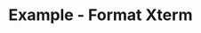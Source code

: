 ---
date:  ""
type: "course"
draft: false
title: "Example - Format Xterm"
terms: []
weight : 5
module:
    parted: 2
    layout: ""
    strain: "material"
format:
    model: "xterm"
    cover: "cover.jpg"
    anima: ""
    theme: ""
source:
    files: "example.cast"
    audio: ""
parted:
    tutor:
        lead: ""
        desc: ""
        data: 
        - name: ""
          mail: ""
          tele: ""
metadata:
    index: false
    thumb: "cover.jpg"
    author: "Al Muhdil Karim"
language:
    id: ""
    en: ""
description: "Lorem ipsum dolor sit amet, consectetur adipiscing elit. Etiam aliquam libero et magna suscipit vestibulum. Suspendisse condimentum ipsum vel mi luctus, nec ornare est porttitor."
---